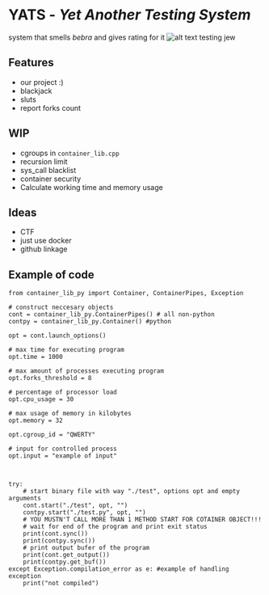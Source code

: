 # **YATS** - _Yet Another Testing System_

system that smells *bebra* and gives rating for it
![alt text](https://media.istockphoto.com/id/182203609/ru/%D1%84%D0%BE%D1%82%D0%BE/%D0%BF%D0%B0%D0%BB%D0%B5%D1%86-%D0%B2%D0%B2%D0%B5%D1%80%D1%85.jpg?s=1024x1024&w=is&k=20&c=f1IwGeHj3E52Cmif8WhdDxL2qcnGGaJvQARQ43RiMIo=) testing jew 

## Features
- our project :)
- blackjack
- sluts
- report forks count
  
## WIP
- cgroups in ```container_lib.cpp```
- recursion limit
- sys_call blacklist
- container security
- Calculate working time and memory usage

## Ideas
- CTF
- just use docker
- github linkage

## Example of code
```
from container_lib_py import Container, ContainerPipes, Exception

# construct neccesary objects
cont = container_lib_py.ContainerPipes() # all non-python 
contpy = container_lib_py.Container() #python

opt = cont.launch_options()

# max time for executing program
opt.time = 1000

# max amount of processes executing program
opt.forks_threshold = 8

# percentage of processor load
opt.cpu_usage = 30

# max usage of memory in kilobytes
opt.memory = 32

opt.cgroup_id = "QWERTY"

# input for controlled process
opt.input = "example of input"



try:
    # start binary file with way "./test", options opt and empty arguments
    cont.start("./test", opt, "")
    contpy.start("./test.py", opt, "")
    # YOU MUSTN'T CALL MORE THAN 1 METHOD START FOR COTAINER OBJECT!!!
    # wait for end of the program and print exit status
    print(cont.sync()) 
    print(contpy.sync()) 
    # print output bufer of the program
    print(cont.get_output())  
    print(contpy.get_buf()) 
except Exception.compilation_error as e: #example of handling exception
    print("not compiled")

```
